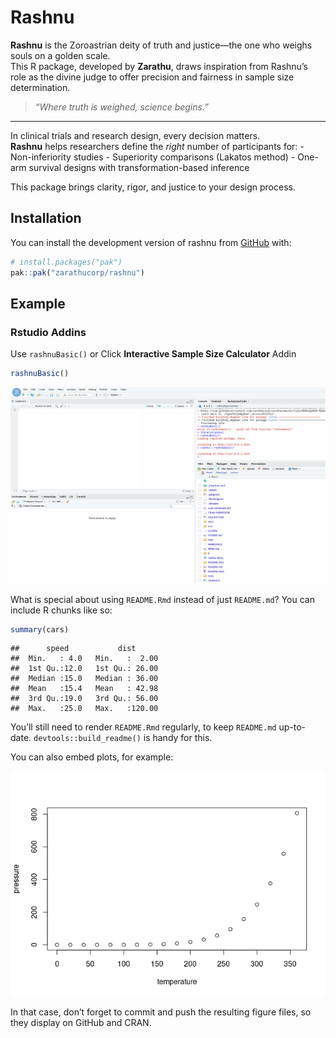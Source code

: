 
# Rashnu

**Rashnu** is the Zoroastrian deity of truth and justice—the one who
weighs souls on a golden scale.  
This R package, developed by **Zarathu**, draws inspiration from
Rashnu’s role as the divine judge to offer precision and fairness in
sample size determination.

> *“Where truth is weighed, science begins.”*

------------------------------------------------------------------------

In clinical trials and research design, every decision matters.  
**Rashnu** helps researchers define the *right* number of participants
for: - Non-inferiority studies - Superiority comparisons (Lakatos
method) - One-arm survival designs with transformation-based inference

This package brings clarity, rigor, and justice to your design process.

## Installation

You can install the development version of rashnu from
[GitHub](https://github.com/zarathucorp/rashnu) with:

``` r
# install.packages("pak")
pak::pak("zarathucorp/rashnu")
```

## Example

### Rstudio Addins

Use `rashnuBasic()` or Click **Interactive Sample Size Calculator**
Addin

``` r
rashnuBasic()
```

![](inst/www/figures/addin.gif)

What is special about using `README.Rmd` instead of just `README.md`?
You can include R chunks like so:

``` r
summary(cars)
```

    ##      speed           dist       
    ##  Min.   : 4.0   Min.   :  2.00  
    ##  1st Qu.:12.0   1st Qu.: 26.00  
    ##  Median :15.0   Median : 36.00  
    ##  Mean   :15.4   Mean   : 42.98  
    ##  3rd Qu.:19.0   3rd Qu.: 56.00  
    ##  Max.   :25.0   Max.   :120.00

You’ll still need to render `README.Rmd` regularly, to keep `README.md`
up-to-date. `devtools::build_readme()` is handy for this.

You can also embed plots, for example:

![](README_files/figure-gfm/pressure-1.png)<!-- -->

In that case, don’t forget to commit and push the resulting figure
files, so they display on GitHub and CRAN.

